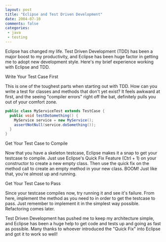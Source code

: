 ```yaml
---
layout: post
title: "Eclipse and Test Driven Development"
date: 2004-07-10
comments: false
categories:
 - java
 - testing
---
```


Eclipse has changed my life. Test Driven Development (TDD) has been a major boost to my productivity, and Eclipse has been huge factor in getting me to adopt new development style. Here's my brief experience working with Eclipse and TDD.


Write Your Test Case First

This is one of the toughest parts when starting out with TDD. How can you write a test for classes and methods that don't yet exist? It feels awkward at first, and the seeing "compiler errors" right off the bat, definitely pulls you out of your comfort zone.


```java
public class MyServiceTest extends TestCase {
  public void testDoSomething() {
    MyService service = new MyService();
    assertNotNull(service.doSomething());
  }
}
```


Get Your Test Case to Compile

Now that you have a skeleton testcase, Eclipse makes it a snap to get your testcase to compile. Just use Eclipse's Quick Fix Feature (Ctrl + 1) on your constructor to create a new empty class. Then use the quick fix on the method call to create an empty method in your new class. BOOM! Just like that, you're almost up and running.


Get Your Test Case to Pass

Since your testcase compiles now, try running it and see it's failure. From here, implement the method as you need to in order to get the testcase to pass. Just remember to implement it in the simplest way possible. Refactoring comes later.


Test Driven Development has pushed me to keep my architecture simple, and Eclipse has been a huge help to get code and tests up and going as fast as possible. Many thanks to whoever introduced the "Quick Fix" into Eclipse and got it to work so well!

